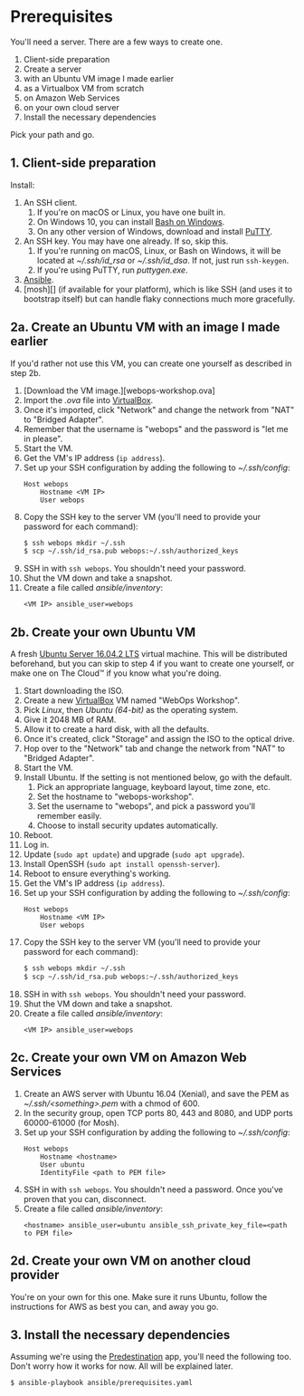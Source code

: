 # Prerequisites

You'll need a server. There are a few ways to create one.

1. Client-side preparation
2. Create a server
  1. with an Ubuntu VM image I made earlier
  2. as a Virtualbox VM from scratch
  3. on Amazon Web Services
  4. on your own cloud server
3. Install the necessary dependencies

Pick your path and go.

## 1. Client-side preparation

Install:

1. An SSH client.
    1. If you're on macOS or Linux, you have one built in.
    2. On Windows 10, you can install [Bash on Windows][Bash on Windows Installation Guide].
    3. On any other version of Windows, download and install [PuTTY][].
2. An SSH key. You may have one already. If so, skip this.
    1. If you're running on macOS, Linux, or Bash on Windows, it will be located at *~/.ssh/id_rsa* or *~/.ssh/id_dsa*. If not, just run `ssh-keygen`.
    2. If you're using PuTTY, run *puttygen.exe*.
3. [Ansible][].
4. [mosh][] (if available for your platform), which is like SSH (and uses it to bootstrap itself) but can handle flaky connections much more gracefully.

[Ansible]: https://www.ansible.com/

## 2a. Create an Ubuntu VM with an image I made earlier

If you'd rather not use this VM, you can create one yourself as described in step 2b.

1. [Download the VM image.][webops-workshop.ova]
2. Import the *.ova* file into [VirtualBox][].
3. Once it's imported, click "Network" and change the network from "NAT" to "Bridged Adapter".
4. Remember that the username is "webops" and the password is "let me in please".
5. Start the VM.
6. Get the VM's IP address (`ip address`).
7. Set up your SSH configuration by adding the following to *~/.ssh/config*:
   ```
   Host webops
       Hostname <VM IP>
       User webops
   ```
8. Copy the SSH key to the server VM (you'll need to provide your password for each command):
   ```sh
   $ ssh webops mkdir ~/.ssh
   $ scp ~/.ssh/id_rsa.pub webops:~/.ssh/authorized_keys
   ```
9. SSH in with `ssh webops`. You shouldn't need your password.
10. Shut the VM down and take a snapshot.
11. Create a file called *ansible/inventory*:
    ```
    <VM IP> ansible_user=webops
    ```

## 2b. Create your own Ubuntu VM

A fresh [Ubuntu Server 16.04.2 LTS][Download Ubuntu Server] virtual machine. This will be distributed beforehand, but you can skip to step 4 if you want to create one yourself, or make one on The Cloud™ if you know what you're doing.

1. Start downloading the ISO.
2. Create a new [VirtualBox][] VM named "WebOps Workshop".
3. Pick *Linux*, then *Ubuntu (64-bit)* as the operating system.
4. Give it 2048 MB of RAM.
5. Allow it to create a hard disk, with all the defaults.
6. Once it's created, click "Storage" and assign the ISO to the optical drive.
7. Hop over to the "Network" tab and change the network from "NAT" to "Bridged Adapter".
8. Start the VM.
9. Install Ubuntu. If the setting is not mentioned below, go with the default.
    1. Pick an appropriate language, keyboard layout, time zone, etc.
    2. Set the hostname to "webops-workshop".
    3. Set the username to "webops", and pick a password you'll remember easily.
    4. Choose to install security updates automatically.
10. Reboot.
11. Log in.
12. Update (`sudo apt update`) and upgrade (`sudo apt upgrade`).
13. Install OpenSSH (`sudo apt install openssh-server`).
14. Reboot to ensure everything's working.
15. Get the VM's IP address (`ip address`).
16. Set up your SSH configuration by adding the following to *~/.ssh/config*:
    ```
    Host webops
        Hostname <VM IP>
        User webops
    ```
17. Copy the SSH key to the server VM (you'll need to provide your password for each command):
    ```sh
    $ ssh webops mkdir ~/.ssh
    $ scp ~/.ssh/id_rsa.pub webops:~/.ssh/authorized_keys
    ```
18. SSH in with `ssh webops`. You shouldn't need your password.
19. Shut the VM down and take a snapshot.
20. Create a file called *ansible/inventory*:
    ```
    <VM IP> ansible_user=webops
    ```

[Bash on Windows Installation Guide]: https://msdn.microsoft.com/en-us/commandline/wsl/install_guide
[PuTTY]: http://www.chiark.greenend.org.uk/~sgtatham/putty/
[Download Ubuntu Server]: https://www.ubuntu.com/download/server
[VirtualBox]: https://www.virtualbox.org/

## 2c. Create your own VM on Amazon Web Services

1. Create an AWS server with Ubuntu 16.04 (Xenial), and save the PEM as *~/.ssh/\<something\>.pem* with a chmod of 600.
2. In the security group, open TCP ports 80, 443 and 8080, and UDP ports 60000-61000 (for Mosh).
3. Set up your SSH configuration by adding the following to *~/.ssh/config*:
   ```
   Host webops
       Hostname <hostname>
       User ubuntu
       IdentityFile <path to PEM file>
   ```
5. SSH in with `ssh webops`. You shouldn't need a password. Once you've proven that you can, disconnect.
6. Create a file called *ansible/inventory*:
   ```
   <hostname> ansible_user=ubuntu ansible_ssh_private_key_file=<path to PEM file>
   ```

## 2d. Create your own VM on another cloud provider

You're on your own for this one. Make sure it runs Ubuntu, follow the instructions for AWS as best you can, and away you go.

## 3. Install the necessary dependencies

Assuming we're using the [Predestination][] app, you'll need the following too. Don't worry how it works for now. All will be explained later.

```sh
$ ansible-playbook ansible/prerequisites.yaml
```

[Predestination]: https://github.com/SamirTalwar/predestination
